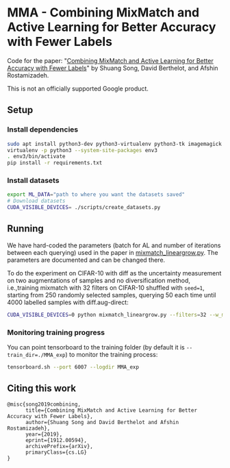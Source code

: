# MMA - Combining MixMatch and Active Learning for Better Accuracy with Fewer Labels
Code for the paper: "[Combining MixMatch and Active Learning for Better Accuracy with Fewer Labels](https://arxiv.org/abs/1912.00594)" by Shuang Song, David Berthelot, and Afshin Rostamizadeh.

This is not an officially supported Google product.


## Setup

### Install dependencies

```bash
sudo apt install python3-dev python3-virtualenv python3-tk imagemagick
virtualenv -p python3 --system-site-packages env3
. env3/bin/activate
pip install -r requirements.txt
```

### Install datasets

```bash
export ML_DATA="path to where you want the datasets saved"
# Download datasets
CUDA_VISIBLE_DEVICES= ./scripts/create_datasets.py
```

## Running
We have hard-coded the parameters (batch for AL and number of iterations between each querying) used in the paper in [mixmatch_lineargrow.py](mixmatch_lineargrow.py). The parameters are documented and can be changed there.

To do the experiment on CIFAR-10 with diff as the uncertainty measurement on two augmentations of samples and no diversification method, i.e.,training mixmatch with 32 filters on CIFAR-10 shuffled with `seed=1`, starting from 250 randomly selected samples, querying 50 each time until 4000 labelled samples with diff.aug-direct:
```bash
CUDA_VISIBLE_DEVICES=0 python mixmatch_lineargrow.py --filters=32 --w_match=75 --beta=0.75 --dataset=cifar10.1@250_train50000 --grow_size=50 --grow_by=diff2.aug-direct
```

### Monitoring training progress
You can point tensorboard to the training folder (by default it is `--train_dir=./MMA_exp`) to monitor the training
process:
```bash
tensorboard.sh --port 6007 --logdir MMA_exp
```



## Citing this work
```
@misc{song2019combining,
      title={Combining MixMatch and Active Learning for Better Accuracy with Fewer Labels},
      author={Shuang Song and David Berthelot and Afshin Rostamizadeh},
      year={2019},
      eprint={1912.00594},
      archivePrefix={arXiv},
      primaryClass={cs.LG}
}
```
